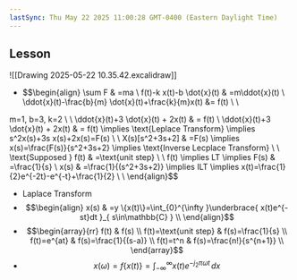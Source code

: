 ```yaml
---
lastSync: Thu May 22 2025 11:00:28 GMT-0400 (Eastern Daylight Time)
---
```

## Lesson
![[Drawing 2025-05-22 10.35.42.excalidraw]]
- $$\begin{align}
\sum F & =ma \\
f(t)-k x(t)-b \dot{x}(t) & =m\ddot{x}(t) \\
\ddot{x}(t)-\frac{b}{m} \dot{x}(t)+\frac{k}{m}x(t) &= f(t) \\ \\

m=1, b=3, k=2 \\
 \\
\ddot{x}(t)+3 \dot{x}(t) + 2x(t)  & = f(t) \\
\ddot{x}(t)+3 \dot{x}(t) + 2x(t)  & = f(t) \implies \text{Leplace Transform} \implies s^2x(s)+3s x(s)+2x(s)=F(s) \\
 \\
X(s)[s^2+3s+2] & =F(s) \implies x(s)=\frac{F(s)}{s^2+3s+2} \implies \text{Inverse Lecplace Transform} \\
 \\
\text{Supposed } f(t) & =\text{unit step} \\
 \\
f(t) \implies LT \implies F(s) & =\frac{1}{s} \\
x(s) & =\frac{1}{(s^2+3s+2)} \implies ILT \implies x(t)=\frac{1}{2}e^{-2t}-e^{-t}+\frac{1}{2} \\
 \\ 
\end{align}$$
- Laplace Transform
- $$\begin{align}
x(s) & =y \{x(t)\}=\int_{0}^{\infty }\underbrace{ x(t)e^{-st}dt }_{ s\in\mathbb{C} } \\
\end{align}$$
- $$\begin{array}{rr}
f(t) & f(s) \\
f(t)=\text{unit step} & f(s)=\frac{1}{s} \\
f(t)=e^{at} & f(s)=\frac{1}{(s-a)} \\
f(t)=t^n & f(s)=\frac{n!}{s^{n+1}} \\
\end{array}$$
- $$x(\omega)=f\{x(t)\}=\int_{-\infty}^{\infty} x(t)e^{-j_{2}\pi \omega t} \, dx $$
